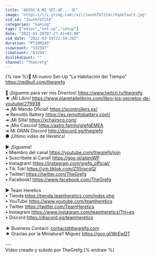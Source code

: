 ```yaml
---
title: "ADIÓS A MI SET-UP... 😢"
image: "https:\/\/i.ytimg.com\/vi\/JavnhfbT2tA\/hqdefault.jpg"
vid_id: "JavnhfbT2tA"
categories: "Gaming"
tags: ["adiós","set-up","setup"]
date: "2022-03-20T07:27:41+03:00"
vid_date: "2022-03-19T22:10:24Z"
duration: "PT19M34S"
viewcount: "532597"
likeCount: "63294"
dislikeCount: ""
channel: "TheGrefg"
---
```

{% raw %}💙 Mi nuevo Set-Up &quot;La Habitación del Tiempo&quot; <a rel="nofollow" target="blank" href="https://redbull.com/thegrefg">https://redbull.com/thegrefg</a><br /><br />🔴 ¡Sígueme para ver mis Directos! <a rel="nofollow" target="blank" href="https://www.twitch.tv/thegrefg">https://www.twitch.tv/thegrefg</a><br />★ ¡Mi Libro! <a rel="nofollow" target="blank" href="https://www.planetadelibros.com/libro-los-secretos-de-youtube/279938">https://www.planetadelibros.com/libro-los-secretos-de-youtube/279938</a><br />➜ ¡Mi Mando Oficial! <a rel="nofollow" target="blank" href="https://xcontrollers.es/">https://xcontrollers.es/</a><br />➜ Remotto Battery <a rel="nofollow" target="blank" href="https://es.remottobattery.com/">https://es.remottobattery.com/</a><br />➜ ¡Mi Silla! <a rel="nofollow" target="blank" href="https://xchairsco.com/">https://xchairsco.com/</a><br />➜ ¡Mis Cascos! <a rel="nofollow" target="blank" href="https://astro.family/grefgEMEA">https://astro.family/grefgEMEA</a><br />➜ Mi GRAN Discord <a rel="nofollow" target="blank" href="http://discord.gg/thegrefg">http://discord.gg/thegrefg</a><br />● ¡Último vídeo de Heretics! <br /><br />► ¡Sígueme!<br />• Miembro del canal <a rel="nofollow" target="blank" href="https://youtube.com/thegrefg/join">https://youtube.com/thegrefg/join</a><br />• Suscríbete al Canal! <a rel="nofollow" target="blank" href="https://goo.gl/alqmWP">https://goo.gl/alqmWP</a><br />• Instagram! <a rel="nofollow" target="blank" href="https://instagram.com/grefg_official/">https://instagram.com/grefg_official/</a><br />• Tik Tok! <a rel="nofollow" target="blank" href="https://vm.tiktok.com/ZS5rpcqQ/">https://vm.tiktok.com/ZS5rpcqQ/</a><br />• Twitter! <a rel="nofollow" target="blank" href="https://twitter.com/TheGrefg">https://twitter.com/TheGrefg</a><br />• Facebook! <a rel="nofollow" target="blank" href="https://www.facebook.com/TheGrefg">https://www.facebook.com/TheGrefg</a><br /><br />► Team Heretics<br />• Tienda <a rel="nofollow" target="blank" href="https://tienda.teamheretics.com/index.php">https://tienda.teamheretics.com/index.php</a><br />• YouTube <a rel="nofollow" target="blank" href="https://www.youtube.com/teamheretics">https://www.youtube.com/teamheretics</a><br />• Twitter <a rel="nofollow" target="blank" href="https://twitter.com/TeamHeretics">https://twitter.com/TeamHeretics</a><br />• Instagram <a rel="nofollow" target="blank" href="https://www.instagram.com/teamheretics/?hl=es">https://www.instagram.com/teamheretics/?hl=es</a><br />• Discord <a rel="nofollow" target="blank" href="https://discord.gg/teamheretics">https://discord.gg/teamheretics</a><br /><br />★ Business Contact: contact@thegrefg.com<br />★ Gracias por la Miniatura!! Miguez <a rel="nofollow" target="blank" href="https://goo.gl/WrEwDT">https://goo.gl/WrEwDT</a><br /><br />---<br />Vídeo creado y subido por TheGrefg.{% endraw %}
